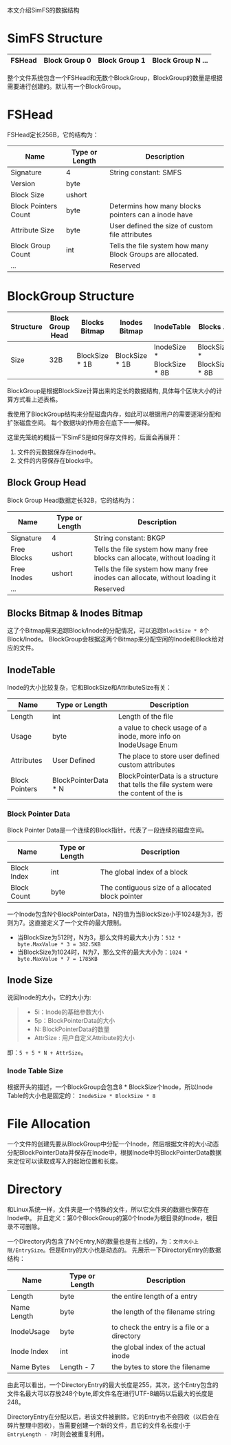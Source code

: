 本文介绍SimFS的数据结构

# SimFS Structure

| FSHead | Block Group 0 | Block Group 1 | Block Group N ... |
| ------ | ------------- | ------------- | ----------------- |

整个文件系统包含一个FSHead和无数个BlockGroup，BlockGroup的数量是根据需要进行创建的。默认有一个BlockGroup。

# FSHead

FSHead定长256B，它的结构为：

| Name                 | Type or Length | Description |
| -------------------- | -------------- | ----------- |
| Signature            | 4              | String constant: SMFS |
| Version              | byte           |             |
| Block Size           | ushort         |             |
| Block Pointers Count | byte           | Determins how many blocks pointers can a inode have |
| Attribute Size       | byte           | User defined the size of custom file attributes |
| Block Group Count    | int            | Tells the file system how many Block Groups are allocated.
| ...                  |                | Reserved    |


# BlockGroup Structure

| Structure | Block Group Head | Blocks Bitmap  | Inodes Bitmap  | InodeTable                 | Blocks ...                 |
| --------- | ---------------- | -------------- | -------------- | -------------------------- | -------------------------- | 
| Size      | 32B              | BlockSize * 1B | BlockSize * 1B | InodeSize * BlockSize * 8B | BlockSize * BlockSize * 8B |


BlockGroup是根据BlockSize计算出来的定长的数据结构, 具体每个区块大小的计算方式看上述表格。

我使用了BlockGroup结构来分配磁盘内存，如此可以根据用户的需要逐渐分配和扩张磁盘空间。
每个数据块的作用会在底下一一解释。

这里先笼统的概括一下SimFS是如何保存文件的，后面会再展开：
1. 文件的元数据保存在inode中。
1. 文件的内容保存在blocks中。

## Block Group Head

Block Group Head数据定长32B，它的结构为：

| Name                 | Type or Length | Description |
| -------------------- | -------------- | ----------- |
| Signature            | 4              | String constant: BKGP |
| Free Blocks          | ushort         | Tells the file system how many free blocks can allocate, without loading it |
| Free Inodes          | ushort         | Tells the file system how many free inodes can allocate, without loading it |
| ...                  |                | Reserved    |

## Blocks Bitmap & Inodes Bitmap

这了个Bitmap用来追踪Block/Inode的分配情况，可以追踪`BlockSize * 8`个Block/Inode。
BlockGroup会根据这两个Bitmap来分配空闲的Inode和Block给对应的文件。

## InodeTable

Inode的大小比较复杂，它和BlockSize和AttributeSize有关：

| Name           | Type or Length       | Description |
| -------------- | -------------------- | ----------- |
| Length         | int                  | Length of the file |
| Usage          | byte                 | a value to check usage of a inode, more info on InodeUsage Enum |
| Attributes     | User Defined         | The place to store user defined custom attributes |
| Block Pointers | BlockPointerData * N | BlockPointerData is a structure that tells the file system were the content of the is |

### Block Pointer Data

Block Pointer Data是一个连续的Block指针，代表了一段连续的磁盘空间。

| Name           | Type or Length | Description |
| -------------- | -------------- | ----------- |
| Block Index    | int            | The global index of a block |
| Block Count    | byte           | The contiguous size of a allocated block pointer |

一个Inode包含N个BlockPointerData，N的值为当BlockSize小于1024是为3，否则为7。这直接定义了一个文件的最大限制。
* 当BlockSize为512时，N为3，那么文件的最大大小为：`512 * byte.MaxValue * 3 = 382.5KB`
* 当BlockSize为1024时，N为7，那么文件的最大大小为：`1024 * byte.MaxValue * 7 = 1785KB`

## Inode Size

说回Inode的大小，它的大小为:

> * 5i：Inode的基础参数大小
> * 5p：BlockPointerData的大小
> * N: BlockPointerData的数量
> * AttrSize : 用户自定义Attribute的大小

即：`5 + 5 * N + AttrSize`。

### Inode Table Size
根据开头的描述，一个BlockGroup会包含8 * BlockSize个Inode，所以Inode Table的大小也是固定的： `InodeSize * BlockSize * 8`

# File Allocation

一个文件的创建先要从BlockGroup中分配一个Inode，然后根据文件的大小动态分配BlockPointerData并保存在Inode中，根据Inode中的BlockPointerData数据来定位可以读取或写入的起始位置和长度。

# Directory

和Linux系统一样，文件夹是一个特殊的文件，所以它文件夹的数据也保存在Inode中。
并且定义：第0个BlockGroup的第0个Inode为根目录的Inode，根目录不可删除。

一个Directory内包含了N个Entry,N的数量也是有上线的，为：`文件大小上限/EntrySize`。但是Entry的大小也是动态的。
先展示一下DirectoryEntry的数据结构：

| Name           | Type or Length | Description |
| -------------- | -------------- | ----------- |
| Length         | byte           | the entire length of a entry |
| Name Length    | byte           | the length of the filename string |
| InodeUsage     | byte           | to check the entry is a file or a directory |
| Inode Index    | int            | the global index of the actual inode |
| Name Bytes     | Length - 7     | the bytes to store the filename |

由此可以看出，一个DirectoryEntry的最大长度是255，其次，这个Entry包含的文件名最大可以存放248个byte,即文件名在进行UTF-8编码以后最大的长度是248。

DirectoryEntry在分配以后，若该文件被删除，它的Entry也不会回收（以后会在碎片整理中回收），当需要创建一个新的文件，且它的文件名长度小于`EntryLength - 7`时则会被重复利用。
